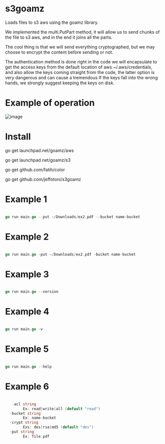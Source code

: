 # s3goamz

Loads files to s3 aws using the goamz library.

We implemented the multi.PutPart method, it will allow us to send chunks of the file to s3 aws, and in the end it joins all the parts.

The cool thing is that we will send everything cryptographed, but we may choose to encrypt the content before sending or not.

The authentication method is done right in the code we will encapsulate to get the access keys from the default location of aws ~/.aws/credentials, and also allow the keys coming straight from the code, the latter option is very dangerous and can cause a tremendous If the keys fall into the wrong hands, we strongly suggest keeping the keys on disk.


# Example of operation

![image]()


# Install

go get launchpad.net/goamz/aws

go get launchpad.net/goamz/s3

go get github.com/fatih/color

go get github.com/jeffotoni/s3goamz


# Example 1

```go

go run main.go --put ~/Downloads/ex2.pdf --bucket name-bucket

```

# Example 2 

```go

go run main.go -put ~/Downloads/ex2.pdf -bucket name-bucket

```

# Example 3 

```go

go run main.go --version

```

# Example 4 

```go

go run main.go -v

```


# Example 5 

```go

go run main.go --help

```

# Example 6 

```go

   -acl string
    	Ex: read|write|all (default "read")
  -bucket string
    	Ex: name-bucket
  -crypt string
    	Exs: des|rsa|md5 (default "des")
  -put string
    	Ex: file.pdf

```

